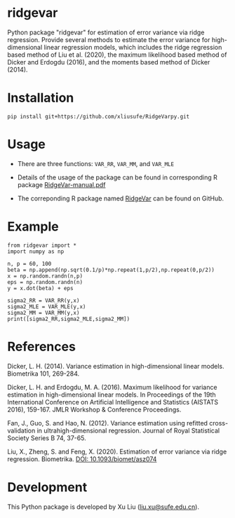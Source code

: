 # ridgevar
Python package "ridgevar" for estimation of error variance via ridge regression. Provide several methods to estimate the error variance for high-dimensional linear regression models, which includes the ridge regression based method of Liu et al. (2020), the maximum likelihood based method of Dicker and Erdogdu (2016), and the moments based method of Dicker (2014).

# Installation

    pip install git+https://github.com/xliusufe/RidgeVarpy.git

# Usage

   - There are three functions: `VAR_RR`, `VAR_MM`, and `VAR_MLE` 

   - Details of the usage of the package can be found in corresponding R package [RidgeVar-manual.pdf](https://github.com/xliusufe/RidgeVar/blob/master/inst/RidgeVar-manual.pdf)

   - The correponding R package named [RidgeVar](https://github.com/xliusufe/RidgeVar/) can be found on GitHub.
# Example
    from ridgevar import *
    import numpy as np

    n, p = 60, 100
    beta = np.append(np.sqrt(0.1/p)*np.repeat(1,p/2),np.repeat(0,p/2))
    x = np.random.randn(n,p)
    eps = np.random.randn(n)
    y = x.dot(beta) + eps

    sigma2_RR = VAR_RR(y,x)
    sigma2_MLE = VAR_MLE(y,x)
    sigma2_MM = VAR_MM(y,x)
    print([sigma2_RR,sigma2_MLE,sigma2_MM])
    
# References
Dicker, L. H. (2014). Variance estimation in high-dimensional linear models.  Biometrika 101, 269-284.

Dicker, L. H. and Erdogdu, M. A. (2016). Maximum likelihood for variance estimation in high-dimensional linear models. In  Proceedings     of the 19th International Conference on Artificial Intelligence and Statistics (AISTATS 2016), 159-167. JMLR Workshop & Conference     Proceedings.

Fan, J., Guo, S. and Hao, N. (2012). Variance estimation using refitted cross-validation in ultrahigh-dimensional regression. Journal of Royal Statistical Society Series B 74, 37-65.

Liu, X., Zheng, S. and Feng, X. (2020). Estimation of error variance via ridge regression. Biometrika. [DOI: 10.1093/biomet/asz074](DOI:10.1093/biomet/asz074)

# Development
This Python package is developed by Xu Liu (liu.xu@sufe.edu.cn).
